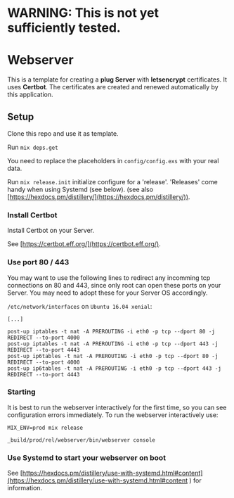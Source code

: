 # WARNING: This is not yet sufficiently tested.

# Webserver

This is a template for creating a __plug Server__ with __letsencrypt__ certificates. It uses __Certbot__.
The certificates are created and renewed automatically by this application.

## Setup

Clone this repo and use it as template.

Run `mix deps.get`

You need to replace the placeholders in `config/config.exs`
with your real data.

Run `mix release.init` initialize configure for a 'release'. 'Releases' come handy when using Systemd (see below).
(see also [https://hexdocs.pm/distillery/](https://hexdocs.pm/distillery/)).

### Install Certbot

Install Certbot on your Server.

See [https://certbot.eff.org/](https://certbot.eff.org/).

### Use port 80 / 443

You may want to use the following lines to redirect any incomming tcp connections on 80 and 443,
since only root can open these ports on your Server.
You may need to adopt these for your Server OS accordingly.

`/etc/network/interfaces` on `Ubuntu 16.04 xenial`:
```shell
[...]

post-up iptables -t nat -A PREROUTING -i eth0 -p tcp --dport 80 -j REDIRECT --to-port 4000
post-up iptables -t nat -A PREROUTING -i eth0 -p tcp --dport 443 -j REDIRECT --to-port 4443
post-up ip6tables -t nat -A PREROUTING -i eth0 -p tcp --dport 80 -j REDIRECT --to-port 4000
post-up ip6tables -t nat -A PREROUTING -i eth0 -p tcp --dport 443 -j REDIRECT --to-port 4443
```

### Starting

It is best to run the webserver interactively for the first time, so you can see configuration errors immediately.
To run the webserver interactively use:
```
MIX_ENV=prod mix release
```
```
_build/prod/rel/webserver/bin/webserver console
```

### Use Systemd to start your webserver on boot

See
[https://hexdocs.pm/distillery/use-with-systemd.html#content](https://hexdocs.pm/distillery/use-with-systemd.html#content
) for information.

